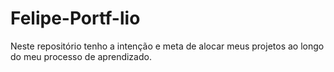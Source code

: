# Felipe-Portf-lio
Neste repositório tenho a intenção e meta de alocar meus projetos ao longo do meu processo de aprendizado.
